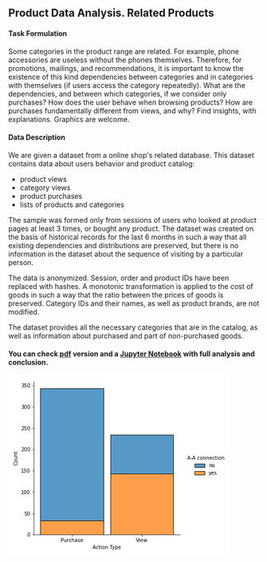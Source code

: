 ## Product Data Analysis. Related Products

#### Task Formulation

Some categories in the product range are related. For example, phone accessories are useless without the phones themselves. Therefore, for promotions, mailings, and recommendations, it is important to know the existence of this kind dependencies between categories and in categories with themselves (if users access the category repeatedly). What are the dependencies, and between which categories, if we consider only purchases? How does the user behave when browsing products? How are purchases fundamentally different from views, and why?
Find insights, with explanations. Graphics are welcome.

#### Data Description

We are given a dataset from a online shop's related database. This dataset contains data about users behavior and product catalog:

- product views
- category views
- product purchases
- lists of products and categories

The sample was formed only from sessions of users who looked at product pages at least 3 times, or bought any product. The dataset was created on the basis of historical records for the last 6 months in such a way that all existing dependencies and distributions are preserved, but there is no information in the dataset about the sequence of visiting by a particular person.

The data is anonymized. Session, order and product IDs have been replaced with hashes. A monotonic transformation is applied to the cost of goods in such a way that the ratio between the prices of goods is preserved. Category IDs and their names, as well as product brands, are not modified.

The dataset provides all the necessary categories that are in the catalog, as well as information about purchased and part of non-purchased goods.


#### You can check [pdf](data/related_products.pdf) version and a [Jupyter Notebook](related_products.ipynb) with full analysis and conclusion.

<img src='data/action.png'>

